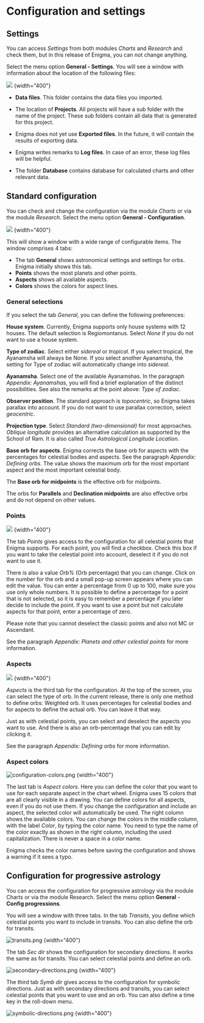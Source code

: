 # Configuration and settings


## Settings
You can access *Settings* from both modules *Charts* and *Research* and check them,
but in this release of Enigma, you can not change anything.

Select the menu option **General - Settings**.
You will see a window with information about the location of the following files:

![](settings.png) {width="400"}

- **Data files**. This folder contains the data files you imported.

- The location of **Projects**. All projects will have a sub folder with the name of the project. These sub folders contain all data that is generated for this project.

- Enigma does not yet use **Exported files**. In the future, it will contain the results of exporting data.

- Enigma writes remarks to **Log files**. In case of an error, these log files will be helpful.

- The folder **Database** contains database for calculated charts and other relevant data.

## Standard configuration

You can check and change the configuration via the module *Charts* or via the module *Research*.
Select the menu option **General - Configuration**.

![](configuration-general.png) {width="400"}


This will show a window with a wide range of configurable items. The window comprises 4 tabs:

- The tab **General** shows astronomical settings and settings for orbs. Enigma initially shows this tab.
- **Points** shows the most planets and other points.
- **Aspects** shows all available aspects.
- **Colors** shows the colors for aspect lines.

### General selections


If you select the tab *General*, you can define the following preferences:

**House system**. Currently, Enigma supports only house systems with 12 houses. 
The default selection is Regiomontanus.
Select *None* if you do not want to use a house system.

**Type of zodiac**. Select either *sidereal* or *tropical*.
If you select tropical, the Ayanamsha will always be None.
If you select another Ayanamsha, the setting for Type of zodiac will automatically change into *sidereal*.

**Ayanamsha**. Select one of the available Ayanamshas.
In the paragraph *Appendix: Ayanamshas*, you will find a brief explanation of the distinct possibilities.
See also the remarks at the point above: *Type of zodiac*.

**Observer position**. The standard approach is *topocentric*, so Enigma takes parallax into account.
If you do not want to use parallax correction, select *geocentric*.

**Projection type**. Select *Standard (two-dimensional)* for most approaches.
*Oblique longitude* provides an alternative calculation as supported by the School of Ram.
It is also called *True Astrological Longitude Location*.

**Base orb for aspects**. Enigma corrects the base orb for aspects with the percentages for celestial bodies and aspects.
See the paragraph *Appendix: Defining orbs*.
The value shows the maximum orb for the most important aspect and the most important celestial body.

The **Base orb for midpoints** is the effective orb for midpoints.

The orbs for **Parallels** and **Declination midpoints** are also effective orbs and do not depend on other values.

### Points

![](configuration-points.png) {width="400"}

The tab *Points* gives access to the configuration for all celestial points that Enigma supports.
For each point, you will find a checkbox.
Check this box if you want to take the celestial point into account, deselect it if you do not want to use it.

There is also a value *Orb%* (Orb percentage) that you can change.
Click on the number for the orb and a small pop-up screen appears where you can edit the value.
You can enter a percentage from 0 up to 100, make sure you use only whole numbers.
It is possible to define a percentage for a point that is not selected,
so it is easy to remember a percentage if you later decide to include the point.
If you want to use a point but not calculate aspects for that point, enter a percentage of zero.

Please note that you cannot deselect the classic points and also not MC or Ascendant.

See the paragraph *Appendix: Planets and other celestial points* for more information.

### Aspects

![](configuration-aspects.png) {width="400"}

*Aspects* is the third tab for the configuration.
At the top of the screen, you can select the type of orb.
In the current release, there is only one method to define orbs: Weighted orb.
It uses percentages for celestial bodies and for aspects to define the actual orb.
You can leave it that way.

Just as with celestial points, you can select and deselect the aspects you want to use.
And there is also an orb-percentage that you can edit by clicking it.

See the paragraph *Appendix: Defining orbs* for more information.

### Aspect colors

![configuration-colors.png](configuration-colors.png) {width="400"}

The last tab is *Aspect colors*. 
Here you can define the color that you want to use for each separate aspect in the chart wheel. 
Enigma uses 15 colors that are all clearly visible in a drawing. 
You can define colors for all aspects, even if you do not use them. 
If you change the configuration and include an aspect, the selected color will automatically be used.
The right column shows the available colors. 
You can change the colors in the middle column, with the label *Color*, by typing the color name. 
You need to type the name of the color exactly as shown in the right column, including the used capitalization. 
There is never a space in a color name.

Enigma checks the color names before saving the configuration and shows a warning if it sees a typo.


## Configuration for progressive astrology

You can access the configuration for progressive astrology via the module Charts or via the module Research. 
Select the menu option **General** - **Config progressions**.

You will see a window with three tabs.
In the tab _Transits_, you define which celestial points you want to include in transits.
You can also define the orb for transits.

![transits.png](transits.png) {width="400"}

The tab _Sec dir_ shows the configuration for secondary directions.
It works the same as for transits. 
You can select celestial points and define an orb.

![secondary-directions.png](secondary-directions.png) {width="400"}

The third tab _Symb dir_ gives access to the configuration for symbolic directions.
Just as with secondary directions and transits, you can select celestial points that you want to use and an orb.
You can also define a time key in the roll-down menu.

![symbolic-directions.png](symbolic-directions.png) {width="400"}

